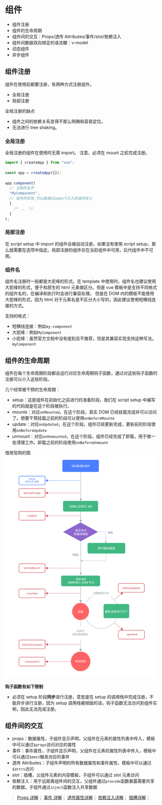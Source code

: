 # 组件

- 组件注册
- 组件的生命周期
- 组件间的交互：Props/透传 Attributes/事件/slot/依赖注入
- 组件间数据双向绑定的语法糖：v-model
- 动态组件
- 异步组件

## 组件注册

组件在使用前都要注册，有两种方式注册组件。

- 全局注册
- 局部注册

全局注册的缺点

- 组件之间的依赖关系变得不那么明确和容易定位。
- 无法进行 tree shaking。

### 全局注册

全局注册的组件在使用时无需 import。
注意，必须在 mount 之前完成注册。

```javascript
import { createApp } from "vue";

const app = createApp({});

app.component(
  // 注册的名字
  "MyComponent",
  // 组件的实现,可以是通过import引入的组件定义
  {
    /* ... */
  }
);
```

### 局部注册

在 script setup 中 import 的组件会被自动注册，如果没有使用 script setup，那么就需要在选项中指定。局部注册的组件仅在当前组件中可用，后代组件中不可用。

### 组件名

组件名注册时一般都是大驼峰的形式。在 template 中使用时，组件名也建议使用大驼峰的形式，便于和原生的 html 元素做区分。但是 vue 模板中是支持不同格式的组件名的，在编译和执行时会进行兼容处理。
但是在 DOM 内的模板不能使用大驼峰的形式，因为 html 对于元素名是不区分大小写的，因此建议使用短横线连接的方式。

支持的格式：

- 短横线连接：例如`my-component`
- 大驼峰：例如`MyComponent`
- 小驼峰：虽然官方文档中没有提到且不推荐，但是其兼容实现支持这种写法。`myComponent`

## 组件的生命周期

组件在每个生命周期阶段都会运行对应生命周期钩子函数，通过对这些钩子函数的注册可以介入这些阶段。

几个经常被干预的生命周期：

- setup：这是组件在初始化之前进行的准备阶段，我们在 script setup 中编写的代码就是在这个阶段被执行。
- mounte：对应`onMounted`，在这个阶段，真实 DOM 已经挂载完成并可以访问了。想要干预挂载之前的阶段可以使用`onBeforeMounte`
- update：对应`onUpdated`，在这个阶段，组件已经更新完成，更新前的阶段使用`onBeforeUpdate`
- unmount：对应`onUnmounted`，在这个阶段，组件已经完成了卸载，用于做一些清理工作。卸载之前的阶段使用`onBeforeUnmount`

借用官网的图
![生命周期图](./img/生命周期.png)

**钩子函数有如下限制**

- 必须在 setup 阶段**同步**进行注册，意思是在 setup 的调用栈中完成注册，不能异步进行注册，因为 setup 调用栈被销毁的话，钩子函数无法访问到组件实例，因此无法完成注册。

## 组件间的交互

- props：数据属性，子组件显示声明，父组件在元素的属性列表中传入，模板中可以通过`$props`访问对应的属性
- 事件：事件属性，子组件显示声明，父组件在元素的属性列表中传入，模板中可以通过`$emit`触发对应的事件
- 透传 Attributes：子组件声明的所有数据属性和事件属性，模板中可以通过`$attrs`访问
- slot：插槽，父组件元素的内容模板，子组件可以通过 slot 元素访问
- 依赖注入：用于远距离组件间的交互，父组件通过`provide`函数暴露需要共享的数据，子组件通过`inject`函数注入共享数据

> [Props 详解](./组件/Props.md)；
> [事件 详解](./组件/事件.md)；
> [透传属性详解](./组件/透传Attributes.md)；
> [依赖注入详解](./组件/依赖注入.md)；
> [插槽详解](./组件/插槽slot.md)；
